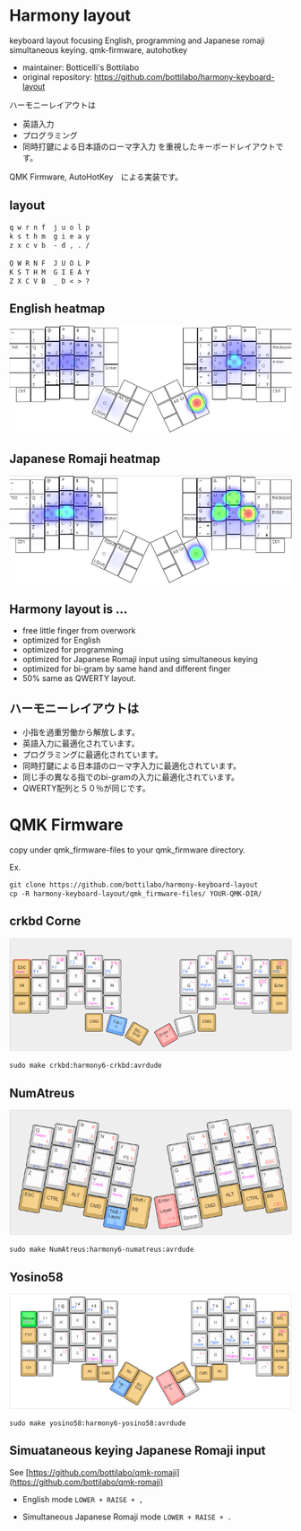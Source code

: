 # Harmony layout

keyboard layout focusing English, programming and Japanese romaji simultaneous keying. qmk-firmware, autohotkey

- maintainer: Botticelli's Bottilabo 
- original repository: https://github.com/bottilabo/harmony-keyboard-layout


ハーモニーレイアウトは
- 英語入力
- プログラミング
- 同時打鍵による日本語のローマ字入力
を重視したキーボードレイアウトです。

QMK Firmware, AutoHotKey　による実装です。




## layout
```
q w r n f  j u o l p
k s t h m  g i e a y
z x c v b  - d , . /

Q W R N F  J U O L P
K S T H M  G I E A Y
Z X C V B  _ D < > ?
```

## English heatmap

![heatmap](harmony-english-heatmap.png)

## Japanese Romaji heatmap

![heatmap](harmony-japanese-romaji-heatmap.png)


## Harmony layout is ...
- free little finger from overwork
- optimized for English
- optimized for programming
- optimized for Japanese Romaji input using simultaneous keying
- optimized for bi-gram by same hand and different finger
- 50% same as QWERTY layout.


## ハーモニーレイアウトは
- 小指を過重労働から解放します。
- 英語入力に最適化されています。
- プログラミングに最適化されています。
- 同時打鍵による日本語のローマ字入力に最適化されています。
- 同じ手の異なる指でのbi-gramの入力に最適化されています。
- QWERTY配列と５０％が同じです。


# QMK Firmware

copy under qmk_firmware-files to your qmk_firmware directory.

Ex.
```
git clone https://github.com/bottilabo/harmony-keyboard-layout
cp -R harmony-keyboard-layout/qmk_firmware-files/ YOUR-QMK-DIR/ 
```

## crkbd Corne
![keyboard](crkbd-corne-harmony-layout.png)
```
sudo make crkbd:harmony6-crkbd:avrdude
```

## NumAtreus
![keyboard](numatreus-harmony.png)
```
sudo make NumAtreus:harmony6-numatreus:avrdude
```

## Yosino58
![keyboard](yosino58-harmony.png)
```
sudo make yosino58:harmony6-yosino58:avrdude
```

## Simuataneous keying Japanese Romaji input
See [https://github.com/bottilabo/qmk-romaji](https://github.com/bottilabo/qmk-romaji)

- English mode
`LOWER + RAISE + ,`

- Simultaneous Japanese Romaji mode
`LOWER + RAISE + .`

